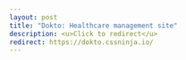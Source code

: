 ```yaml
---
layout: post
title: "Dokto: Healthcare management site"
description: <u>Click to redirect</u>
redirect: https://dokto.cssninja.io/
---
```

